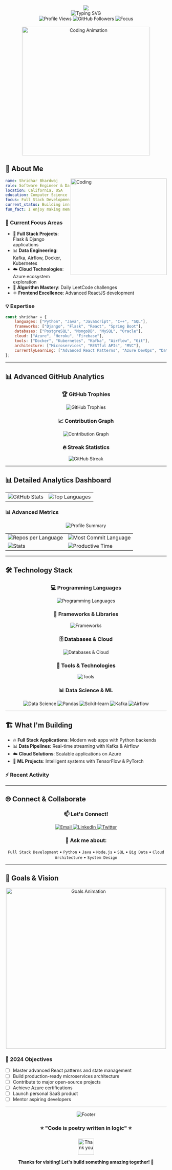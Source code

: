 <!-- Dynamic Header with Typing Animation -->
<div align="center">
  <img src="https://capsule-render.vercel.app/api?type=waving&color=gradient&customColorList=6,11,20&height=180&section=header&text=Shridhar%20Bhardwaj&fontSize=42&fontColor=fff&animation=twinkling&fontAlignY=32&desc=Software%20Engineer%20%7C%20Data%20Consultant%20%7C%20Full%20Stack%20Developer&descAlignY=51&descAlign=50"/>
</div>

<!-- Animated Introduction -->
<div align="center">
  <img src="https://readme-typing-svg.herokuapp.com?font=Fira+Code&size=22&duration=4000&pause=1000&color=00D9FF&center=true&vCenter=true&multiline=true&width=600&height=100&lines=Welcome+to+my+Digital+Universe+%F0%9F%8C%8C;Building+Tomorrow's+Solutions+Today+%F0%9F%9A%80;Transforming+Ideas+into+Reality+%E2%9C%A8" alt="Typing SVG" />
</div>

<!-- Profile Views Counter with Style -->
<div align="center">
  <img src="https://komarev.com/ghpvc/?username=shree-bd&label=Profile%20Views&color=brightgreen&style=for-the-badge" alt="Profile Views" />
  <img src="https://img.shields.io/github/followers/shree-bd?label=Followers&style=for-the-badge&color=blue" alt="GitHub Followers" />
  <img src="https://img.shields.io/badge/Focus-Full%20Stack%20Development-orange?style=for-the-badge" alt="Focus" />
</div>

<br/>

<!-- About Me Section with Enhanced Design -->
<div align="center">
  <img width="400" src="https://user-images.githubusercontent.com/74038190/212746035-d5c61762-973c-44c0-aec7-887f3b7690e3.gif" alt="Coding Animation" />
</div>

## 🚀 About Me

<img align="right" alt="Coding" width="300" src="https://user-images.githubusercontent.com/74038190/229223263-cf2e4b07-2615-4f87-9c38-e37600f8381a.gif">

```yaml
name: Shridhar Bhardwaj
role: Software Engineer & Data Consultant
location: California, USA
education: Computer Science
focus: Full Stack Development & Big Data
current_status: Building innovative solutions
fun_fact: I enjoy making memes 😄
```

### 🎯 Current Focus Areas
- 🔭 **Full Stack Projects**: Flask & Django applications
- 📊 **Data Engineering**: Kafka, Airflow, Docker, Kubernetes
- ☁️ **Cloud Technologies**: Azure ecosystem exploration
- 🧠 **Algorithm Mastery**: Daily LeetCode challenges
- ⚛️ **Frontend Excellence**: Advanced ReactJS development

### 💡 Expertise
```javascript
const shridhar = {
    languages: ["Python", "Java", "JavaScript", "C++", "SQL"],
    frameworks: ["Django", "Flask", "React", "Spring Boot"],
    databases: ["PostgreSQL", "MongoDB", "MySQL", "Oracle"],
    cloud: ["Azure", "Heroku", "Firebase"],
    tools: ["Docker", "Kubernetes", "Kafka", "Airflow", "Git"],
    architecture: ["Microservices", "RESTful APIs", "MVC"],
    currentlyLearning: ["Advanced React Patterns", "Azure DevOps", "Data Streaming"]
};
```

---

## 📊 Advanced GitHub Analytics

<div align="center">

### 🏆 GitHub Trophies
<img src="https://github-profile-trophy.vercel.app/?username=shree-bd&theme=radical&no-frame=false&no-bg=false&margin-w=4&row=1" alt="GitHub Trophies" />

### 📈 Contribution Graph
<img src="https://github-readme-activity-graph.vercel.app/graph?username=shree-bd&theme=react-dark&bg_color=20232a&hide_border=true" alt="Contribution Graph" />

### 🔥 Streak Statistics
<img src="https://streak-stats.demolab.com?user=shree-bd&theme=radical&hide_border=true&border_radius=10&date_format=M%20j%5B%2C%20Y%5D" alt="GitHub Streak" />

</div>

---

## 📊 Detailed Analytics Dashboard

<div align="center">
  <table>
    <tr>
      <td>
        <img src="https://github-readme-stats.vercel.app/api?username=shree-bd&show_icons=true&theme=radical&hide_border=true&count_private=true&include_all_commits=true" alt="GitHub Stats" />
      </td>
      <td>
        <img src="https://github-readme-stats.vercel.app/api/top-langs/?username=shree-bd&theme=radical&hide_border=true&layout=compact&langs_count=8" alt="Top Languages" />
      </td>
    </tr>
  </table>
</div>

### 📊 Advanced Metrics

<div align="center">
  <img src="https://github-profile-summary-cards.vercel.app/api/cards/profile-details?username=shree-bd&theme=radical" alt="Profile Summary" />
</div>

<div align="center">
  <table>
    <tr>
      <td><img src="https://github-profile-summary-cards.vercel.app/api/cards/repos-per-language?username=shree-bd&theme=radical" alt="Repos per Language" /></td>
      <td><img src="https://github-profile-summary-cards.vercel.app/api/cards/most-commit-language?username=shree-bd&theme=radical" alt="Most Commit Language" /></td>
    </tr>
    <tr>
      <td><img src="https://github-profile-summary-cards.vercel.app/api/cards/stats?username=shree-bd&theme=radical" alt="Stats" /></td>
      <td><img src="https://github-profile-summary-cards.vercel.app/api/cards/productive-time?username=shree-bd&theme=radical&utcOffset=8" alt="Productive Time" /></td>
    </tr>
  </table>
</div>

---

## 🛠️ Technology Stack

<div align="center">

### 💻 Programming Languages
<img src="https://skillicons.dev/icons?i=python,java,javascript,cpp,html,css,sql" alt="Programming Languages" />

### 🚀 Frameworks & Libraries
<img src="https://skillicons.dev/icons?i=django,flask,react,spring,nodejs,express" alt="Frameworks" />

### 🗄️ Databases & Cloud
<img src="https://skillicons.dev/icons?i=postgresql,mongodb,mysql,firebase,azure,heroku" alt="Databases & Cloud" />

### 🔧 Tools & Technologies
<img src="https://skillicons.dev/icons?i=docker,kubernetes,git,linux,nginx,postman" alt="Tools" />

### 📊 Data Science & ML
<img src="https://skillicons.dev/icons?i=tensorflow,pytorch,opencv" alt="Data Science" />
<img src="https://img.shields.io/badge/pandas-150458?style=for-the-badge&logo=pandas&logoColor=white" alt="Pandas" />
<img src="https://img.shields.io/badge/scikit--learn-F7931E?style=for-the-badge&logo=scikit-learn&logoColor=white" alt="Scikit-learn" />
<img src="https://img.shields.io/badge/Apache%20Kafka-231F20?style=for-the-badge&logo=apache-kafka&logoColor=white" alt="Kafka" />
<img src="https://img.shields.io/badge/Apache%20Airflow-017CEE?style=for-the-badge&logo=apache-airflow&logoColor=white" alt="Airflow" />

</div>

---

## 🏗️ What I'm Building
- 🔥 **Full Stack Applications**: Modern web apps with Python backends
- 📊 **Data Pipelines**: Real-time streaming with Kafka & Airflow
- ☁️ **Cloud Solutions**: Scalable applications on Azure
- 🤖 **ML Projects**: Intelligent systems with TensorFlow & PyTorch

### ⚡ Recent Activity
<!--START_SECTION:activity-->
<!--END_SECTION:activity-->

---

## 🌐 Connect & Collaborate

<div align="center">
  
### 📫 Let's Connect!
  
<a href="mailto:shree@csu.fullerton.edu">
  <img src="https://img.shields.io/badge/Email-D14836?style=for-the-badge&logo=gmail&logoColor=white" alt="Email" />
</a>
<a href="https://www.linkedin.com/in/shree-bd/">
  <img src="https://img.shields.io/badge/LinkedIn-0077B5?style=for-the-badge&logo=linkedin&logoColor=white" alt="LinkedIn" />
</a>
<a href="https://x.com/bshree_18">
  <img src="https://img.shields.io/badge/Twitter-1DA1F2?style=for-the-badge&logo=twitter&logoColor=white" alt="Twitter" />
</a>

### 💬 Ask me about:
`Full Stack Development` • `Python` • `Java` • `Node.js` • `SQL` • `Big Data` • `Cloud Architecture` • `System Design`

</div>

---

## 🎯 Goals & Vision

<div align="center">
  <img src="https://user-images.githubusercontent.com/74038190/212284100-561aa473-3905-4a80-b561-0d28506553ee.gif" width="500" alt="Goals Animation" />
</div>

### 🚀 2024 Objectives
- [ ] Master advanced React patterns and state management
- [ ] Build production-ready microservices architecture
- [ ] Contribute to major open-source projects
- [ ] Achieve Azure certifications
- [ ] Launch personal SaaS product
- [ ] Mentor aspiring developers

---

<div align="center">
  <img src="https://capsule-render.vercel.app/api?type=waving&color=gradient&customColorList=6,11,20&height=100&section=footer" alt="Footer" />
  
  ### ⭐ "Code is poetry written in logic" ⭐
  
  <img src="https://user-images.githubusercontent.com/74038190/212284087-bbe7e430-757e-4901-90bf-4cd2ce3e1852.gif" width="50" alt="Thank you" />
  
  **Thanks for visiting! Let's build something amazing together! 🚀**
  
</div>

